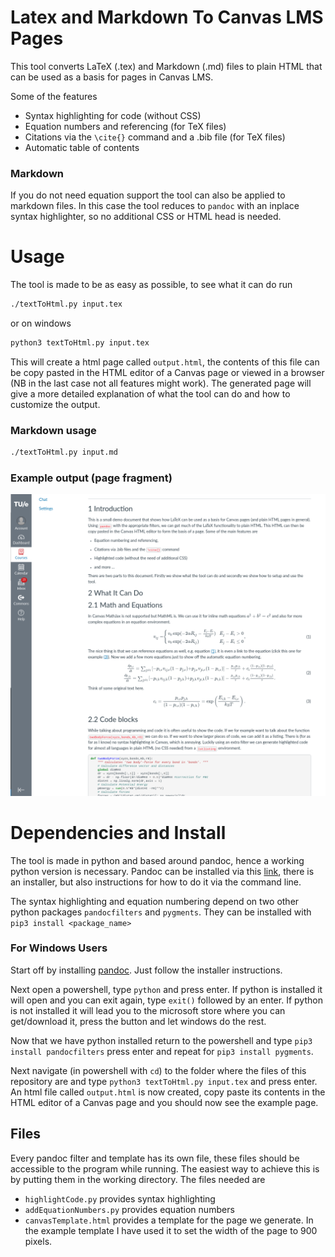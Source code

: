 # Latex and Markdown To Canvas LMS Pages
This tool converts LaTeX (.tex) and Markdown (.md) files to plain HTML that can be used as a basis for pages in Canvas LMS.

Some of the features 

* Syntax highlighting for code (without CSS)
* Equation numbers and referencing (for TeX files)
* Citations via the `\cite{}` command and a .bib file (for TeX files)
* Automatic table of contents

### Markdown 
If you do not need equation support the tool can also be applied to markdown files. In this case the tool reduces to `pandoc` with an inplace syntax highlighter, so no additional CSS or HTML head is needed.

# Usage
The tool is made to be as easy as possible, to see what it can do run

```bash
./textToHtml.py input.tex
```
or on windows
```bash
python3 textToHtml.py input.tex
```

This will create a html page called `output.html`, the contents of this file can be copy pasted in the HTML editor of a Canvas page or viewed in a browser (NB in the last case not all features might work). The generated page will give a more detailed explanation of what the tool can do and how to customize the output.

### Markdown usage

```bash
./textToHtml.py input.md
```

### Example output (page fragment)
![](example.png)

# Dependencies and Install
The tool is made in python and based around pandoc, hence a working python version is necessary. Pandoc can be installed via this [link](https://pandoc.org/installing.html), there is an installer, but also instructions for how to do it via the command line.
	
The syntax highlighting and equation numbering depend on two other python packages `pandocfilters` and `pygments`. They can be installed with `pip3 install <package_name>`

### For Windows Users
Start off by installing [pandoc](https://pandoc.org/installing.html). Just follow the installer instructions.

Next open a powershell, type `python` and press enter. If python is installed it will open and you can exit again, type `exit()` followed by an enter. If python is not installed it will lead you to the microsoft store where you can get/download it, press the button and let windows do the rest. 

Now that we have python installed return to the powershell and type `pip3 install pandocfilters` press enter and repeat for `pip3 install pygments`.

Next navigate (in powershell with `cd`) to the folder where the files of this repository are and type `python3 textToHtml.py input.tex` and press enter. An html file called `output.html` is now created, copy paste its contents in the HTML editor of a Canvas page and you should now see the example page.


## Files
Every pandoc filter and template has its own file, these files should be accessible to the program while running. The easiest way to achieve this is by putting them in the working directory. The files needed are	
* `highlightCode.py` provides syntax highlighting
* `addEquationNumbers.py` provides equation numbers
* `canvasTemplate.html` provides a template for the page we generate. In the example template I have used it to set the width of the page to 900 pixels.

